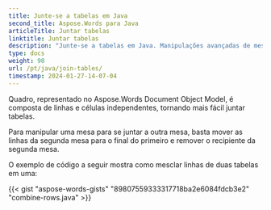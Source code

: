 ```yaml
---
title: Junte-se a tabelas em Java
second_title: Aspose.Words para Java
articleTitle: Juntar tabelas
linktitle: Juntar tabelas
description: "Junte-se a tabelas em Java. Manipulações avançadas de mesa, junte-se e dividir usando Java."
type: docs
weight: 90
url: /pt/java/join-tables/
timestamp: 2024-01-27-14-07-04
---
```


Quadro, representado no Aspose.Words Document Object Model, é composta de linhas e células independentes, tornando mais fácil juntar tabelas.

Para manipular uma mesa para se juntar a outra mesa, basta mover as linhas da segunda mesa para o final do primeiro e remover o recipiente da segunda mesa.

O exemplo de código a seguir mostra como mesclar linhas de duas tabelas em uma:

{{< gist "aspose-words-gists" "89807559333317718ba2e6084fdcb3e2" "combine-rows.java" >}}
